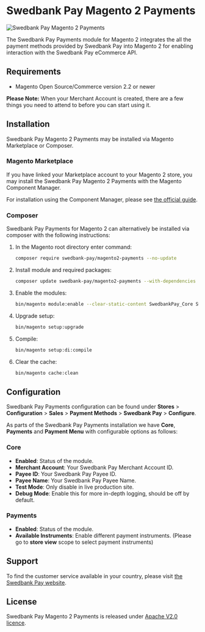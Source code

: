 # Swedbank Pay Magento 2 Payments

![Swedbank Pay Magento 2 Payments][opengraph-image]

The Swedbank Pay Payments module for Magento 2 integrates the all the payment methods provided by Swedbank Pay into Magento 2 for enabling interaction with the Swedbank Pay eCommerce API.

## Requirements

* Magento Open Source/Commerce version 2.2 or newer

**Please Note:** When your  Merchant Account is created, there are a few things you need to attend to before you can
start using it.

## Installation 

Swedbank Pay Magento 2 Payments may be installed via Magento Marketplace or Composer.

### Magento Marketplace

If you have linked your Marketplace account to your Magento 2 store, you may install the Swedbank Pay Magento 2 Payments 
with the Magento Component Manager.

For installation using the Component Manager, please see [the official guide][component-manager].

### Composer

Swedbank Pay Payments for Magento 2 can alternatively be installed via composer with
the following instructions:

1. In the Magento root directory enter command:

    ```sh
    composer require swedbank-pay/magento2-payments --no-update
    ```

2. Install module and required packages:

    ```sh
    composer update swedbank-pay/magento2-payments --with-dependencies
    ```

3. Enable the modules:

    ```sh
    bin/magento module:enable --clear-static-content SwedbankPay_Core SwedbankPay_Payments
    ```

4. Upgrade setup:

    ```sh
    bin/magento setup:upgrade
    ```

5. Compile:

    ```sh
    bin/magento setup:di:compile
    ```

6. Clear the cache:

    ```sh
    bin/magento cache:clean
    ```


## Configuration

Swedbank Pay Payments configuration can be found under **Stores** >
**Configuration** > **Sales** > **Payment Methods** > **Swedbank Pay** >
**Configure**.

As parts of the Swedbank Pay Payments installation we have **Core**, **Payments** and **Payment Menu**
with configurable options as follows:

### Core

* **Enabled**: Status of the module.
* **Merchant Account**: Your Swedbank Pay Merchant Account ID.
* **Payee ID**: Your Swedbank Pay Payee ID.
* **Payee Name**: Your Swedbank Pay Payee Name.
* **Test Mode**: Only disable in live production site.
* **Debug Mode**: Enable this for more in-depth logging, should be off by default.

### Payments

* **Enabled**: Status of the module.
* **Available Instruments**: Enable different payment instruments. (Please go to **store view** scope to select payment instruments)

## Support

To find the customer service available in your country, please visit
[the Swedbank Pay website][swedbank-pay].

## License

Swedbank Pay Magento 2 Payments is released under [Apache V2.0 licence][license].

[opengraph-image]: https://repository-images.githubusercontent.com/211832427/a3dde300-53e7-11ea-9c04-7a2cacb27ad2
[component-manager]: http://docs.magento.com/marketplace/user_guide/quick-tour/install-extension.html
[license]: LICENSE
[swedbank-pay]: https://swedbankpay.com/
